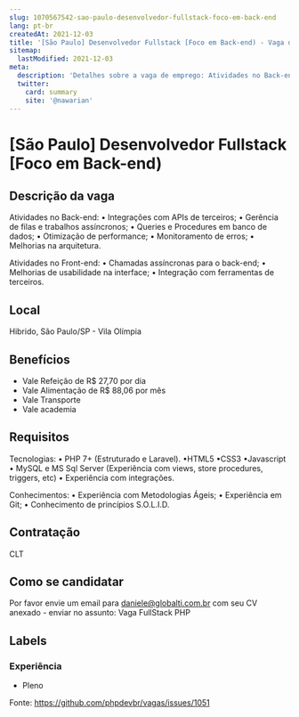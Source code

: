 ```yaml
---
slug: 1070567542-sao-paulo-desenvolvedor-fullstack-foco-em-back-end
lang: pt-br
createdAt: 2021-12-03
title: '[São Paulo] Desenvolvedor Fullstack [Foco em Back-end) - Vaga de Emprego'
sitemap:
  lastModified: 2021-12-03
meta:
  description: 'Detalhes sobre a vaga de emprego: Atividades no Back-end: • Integrações com APIs de terceiros; • Gerência de filas e trabalhos assíncronos; • Queries e Procedures em banco de dados; • Otimização de performance; • Monitoramento de erros; • Melhorias na arquitetura. Atividades no Front-end: • Chamadas assíncronas para o back-end; • Melhorias de usabilidade na interface; • Integração com ferramentas de terceiros.'
  twitter:
    card: summary
    site: '@nawarian'
---
```


# [São Paulo] Desenvolvedor Fullstack [Foco em Back-end)

<!--
==================================================
POR FAVOR, SÓ POSTE SE A VAGA FOR PARA DESENVOLVEDOR(A) PHP!

Não faça distinção de gênero no titulo da vaga.

Use: "PHP Developer" ao invés de "Desenvolvedor PHP" \o/

Exemplo: `[São Paulo/SP] PHP Developer na Nome da Empresa`

Evite fugir do padrão, isso só dá trabalho aos administradores,
pois os títulos são padronizados.
==================================================
-->

## Descrição da vaga

Atividades no Back-end:
• Integrações com APIs de terceiros;
• Gerência de filas e trabalhos assíncronos;
• Queries e Procedures em banco de dados;
• Otimização de performance;
• Monitoramento de erros;
• Melhorias na arquitetura.

Atividades no Front-end:
• Chamadas assíncronas para o back-end;
• Melhorias de usabilidade na interface;
• Integração com ferramentas de terceiros.


## Local
Hibrido, São Paulo/SP - Vila Olímpia

## Benefícios


- Vale Refeição de R$ 27,70 por dia 
- Vale Alimentação de R$ 88,06 por mês
- Vale Transporte
- Vale academia



## Requisitos

Tecnologias:
• PHP 7+ (Estruturado e Laravel).
•HTML5
•CSS3
•Javascript
• MySQL e MS Sql Server (Experiência com views, store procedures, triggers, etc)
• Experiência com integrações.

Conhecimentos:
• Experiência com Metodologias Ágeis;
• Experiência em Git;
• Conhecimento de princípios S.O.L.I.D.


## Contratação
CLT

## Como se candidatar

Por favor envie um email para daniele@globalti.com.br com seu CV anexado - enviar no assunto: Vaga FullStack PHP

## Labels


### Experiência
- Pleno


Fonte: https://github.com/phpdevbr/vagas/issues/1051